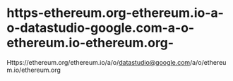 # https-ethereum.org-ethereum.io-a-o-datastudio-google.com-a-o-ethereum.io-ethereum.org-
Https://ethereum.org/ethereum.io/a/o/datastudio@google.com/a/o/ethereum.io/ethereum.org 
